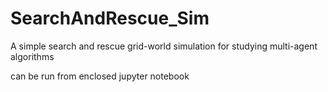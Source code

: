 # SearchAndRescue_Sim
A simple search and rescue grid-world simulation for studying multi-agent algorithms

can be run from enclosed jupyter notebook

